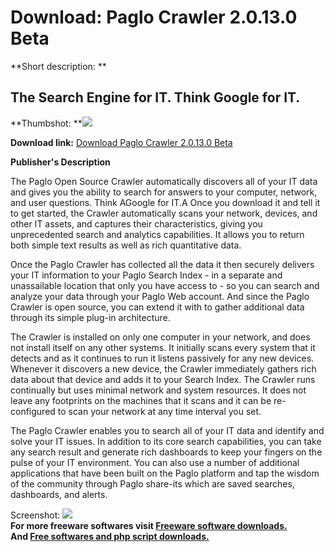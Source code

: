 # Download: Paglo Crawler 2.0.13.0 Beta

**Short description: **

## The Search Engine for IT. Think Google for IT.

  
**Thumbshot: **![](http://www.freewarefiles.com/screenshot/paglo_md.jpg)   
  
**Download link:** [Download Paglo Crawler 2.0.13.0 Beta](http://freesoftwares.boysofts.com/Paglo-Crawler-Beta_program_43394.html)  
  

**Publisher's Description**  
  

The Paglo Open Source Crawler automatically discovers all of your IT data and
gives you the ability to search for answers to your computer, network, and
user questions. Think AGoogle for IT.A Once you download it and tell it to get
started, the Crawler automatically scans your network, devices, and other IT
assets, and captures their characteristics, giving you unprecedented search
and analytics capabilities. It allows you to return both simple text results
as well as rich quantitative data.

Once the Paglo Crawler has collected all the data it then securely delivers
your IT information to your Paglo Search Index - in a separate and
unassailable location that only you have access to - so you can search and
analyze your data through your Paglo Web account. And since the Paglo Crawler
is open source, you can extend it with to gather additional data through its
simple plug-in architecture.

The Crawler is installed on only one computer in your network, and does not
install itself on any other systems. It initially scans every system that it
detects and as it continues to run it listens passively for any new devices.
Whenever it discovers a new device, the Crawler immediately gathers rich data
about that device and adds it to your Search Index. The Crawler runs
continually but uses minimal network and system resources. It does not leave
any footprints on the machines that it scans and it can be re-configured to
scan your network at any time interval you set.

The Paglo Crawler enables you to search all of your IT data and identify and
solve your IT issues. In addition to its core search capabilities, you can
take any search result and generate rich dashboards to keep your fingers on
the pulse of your IT environment. You can also use a number of additional
applications that have been built on the Paglo platform and tap the wisdom of
the community through Paglo share-its which are saved searches, dashboards,
and alerts.

  
  
Screenshot: ![](http://www.freewarefiles.com/screenshot/paglo.jpg)  
**For more freeware softwares visit [Freeware software downloads.](http://freesoftwares.boysofts.com/)**   
**And [Free softwares and php script downloads.](http://www.boysofts.com/)**

